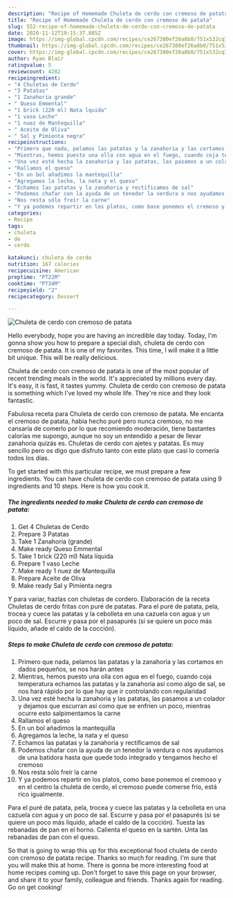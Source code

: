 ```yaml
---
description: "Recipe of Homemade Chuleta de cerdo con cremoso de patata"
title: "Recipe of Homemade Chuleta de cerdo con cremoso de patata"
slug: 552-recipe-of-homemade-chuleta-de-cerdo-con-cremoso-de-patata
date: 2020-11-12T19:15:37.885Z
image: https://img-global.cpcdn.com/recipes/ce267380ef26a8b0/751x532cq70/chuleta-de-cerdo-con-cremoso-de-patata-foto-principal.jpg
thumbnail: https://img-global.cpcdn.com/recipes/ce267380ef26a8b0/751x532cq70/chuleta-de-cerdo-con-cremoso-de-patata-foto-principal.jpg
cover: https://img-global.cpcdn.com/recipes/ce267380ef26a8b0/751x532cq70/chuleta-de-cerdo-con-cremoso-de-patata-foto-principal.jpg
author: Ryan Blair
ratingvalue: 5
reviewcount: 4282
recipeingredient:
- "4 Chuletas de Cerdo"
- "3 Patatas"
- "1 Zanahoria grande"
- " Queso Emmental"
- "1 brick (220 ml) Nata lquida"
- "1 vaso Leche"
- "1 nuez de Mantequilla"
- " Aceite de Oliva"
- " Sal y Pimienta negra"
recipeinstructions:
- "Primero que nada, pelamos las patatas y la zanahoria y las cortamos en dados pequeños, se nos harán antes"
- "Mientras, hemos puesto una olla con agua en el fuego, cuando coja temperatura echamos las patatas y la zanahoria así como algo de sal, se nos hará rápido por lo que hay que ir controlando con regularidad"
- "Una vez esté hecha la zanahoria y las patatas, las pasamos a un colador y dejamos que escurran así como que se enfríen un poco, mientras ocurre esto salpimentamos la carne"
- "Rallamos el queso"
- "En un bol añadimos la mantequilla"
- "Agregamos la leche, la nata y el queso"
- "Echamos las patatas y la zanahoria y rectificamos de sal"
- "Podemos chafar con la ayuda de un tenedor la verdura o nos ayudamos de una batidora hasta que quede todo integrado y tengamos hecho el cremoso"
- "Nos resta sólo freír la carne"
- "Y ya podemos repartir en los platos, como base ponemos el cremoso y en el centro la chuleta de cerdo, el cremoso puede comerse frío, está rico igualmente."
categories:
- Recipe
tags:
- chuleta
- de
- cerdo

katakunci: chuleta de cerdo 
nutrition: 167 calories
recipecuisine: American
preptime: "PT22M"
cooktime: "PT34M"
recipeyield: "2"
recipecategory: Dessert

---
```



![Chuleta de cerdo con cremoso de patata](https://img-global.cpcdn.com/recipes/ce267380ef26a8b0/751x532cq70/chuleta-de-cerdo-con-cremoso-de-patata-foto-principal.jpg)

Hello everybody, hope you are having an incredible day today. Today, I'm gonna show you how to prepare a special dish, chuleta de cerdo con cremoso de patata. It is one of my favorites. This time, I will make it a little bit unique. This will be really delicious.

Chuleta de cerdo con cremoso de patata is one of the most popular of recent trending meals in the world. It's appreciated by millions every day. It's easy, it is fast, it tastes yummy. Chuleta de cerdo con cremoso de patata is something which I've loved my whole life. They're nice and they look fantastic.

Fabulosa receta para Chuleta de cerdo con cremoso de patata. Me encanta el cremoso de patata, había hecho puré pero nunca cremoso, no me cansaría de comerlo por lo que recomiendo moderación, tiene bastantes calorías me supongo, aunque no soy un entendido a pesar de llevar zanahoria quizás es. Chuletas de cerdo con ajetes y patatas. Es muy sencillo pero os digo que disfruto tanto con este plato que casi lo comería todos los días.


To get started with this particular recipe, we must prepare a few ingredients. You can have chuleta de cerdo con cremoso de patata using 9 ingredients and 10 steps. Here is how you cook it.

<!--inarticleads1-->

##### The ingredients needed to make Chuleta de cerdo con cremoso de patata:

1. Get 4 Chuletas de Cerdo
1. Prepare 3 Patatas
1. Take 1 Zanahoria (grande)
1. Make ready  Queso Emmental
1. Take 1 brick (220 ml) Nata líquida
1. Prepare 1 vaso Leche
1. Make ready 1 nuez de Mantequilla
1. Prepare  Aceite de Oliva
1. Make ready  Sal y Pimienta negra


Y para variar, hazlas con chuletas de cordero. Elaboración de la receta Chuletas de cerdo fritas con puré de patatas. Para el puré de patata, pela, trocea y cuece las patatas y la cebolleta en una cazuela con agua y un poco de sal. Escurre y pasa por el pasapurés (si se quiere un poco más líquido, añade el caldo de la cocción). 

<!--inarticleads2-->

##### Steps to make Chuleta de cerdo con cremoso de patata:

1. Primero que nada, pelamos las patatas y la zanahoria y las cortamos en dados pequeños, se nos harán antes
1. Mientras, hemos puesto una olla con agua en el fuego, cuando coja temperatura echamos las patatas y la zanahoria así como algo de sal, se nos hará rápido por lo que hay que ir controlando con regularidad
1. Una vez esté hecha la zanahoria y las patatas, las pasamos a un colador y dejamos que escurran así como que se enfríen un poco, mientras ocurre esto salpimentamos la carne
1. Rallamos el queso
1. En un bol añadimos la mantequilla
1. Agregamos la leche, la nata y el queso
1. Echamos las patatas y la zanahoria y rectificamos de sal
1. Podemos chafar con la ayuda de un tenedor la verdura o nos ayudamos de una batidora hasta que quede todo integrado y tengamos hecho el cremoso
1. Nos resta sólo freír la carne
1. Y ya podemos repartir en los platos, como base ponemos el cremoso y en el centro la chuleta de cerdo, el cremoso puede comerse frío, está rico igualmente.


Para el puré de patata, pela, trocea y cuece las patatas y la cebolleta en una cazuela con agua y un poco de sal. Escurre y pasa por el pasapurés (si se quiere un poco más líquido, añade el caldo de la cocción). Tuesta las rebanadas de pan en el horno. Calienta el queso en la sartén. Unta las rebanadas de pan con el queso. 

So that is going to wrap this up for this exceptional food chuleta de cerdo con cremoso de patata recipe. Thanks so much for reading. I'm sure that you will make this at home. There is gonna be more interesting food at home recipes coming up. Don't forget to save this page on your browser, and share it to your family, colleague and friends. Thanks again for reading. Go on get cooking!
